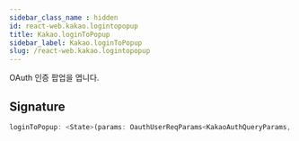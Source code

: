 ```yaml
---
sidebar_class_name : hidden
id: react-web.kakao.logintopopup
title: Kakao.loginToPopup
sidebar_label: Kakao.loginToPopup
slug: /react-web.kakao.logintopopup
---
```






OAuth 인증 팝업을 엽니다.

## Signature

```typescript
loginToPopup: <State>(params: OauthUserReqParams<KakaoAuthQueryParams, State>) => void;
```
